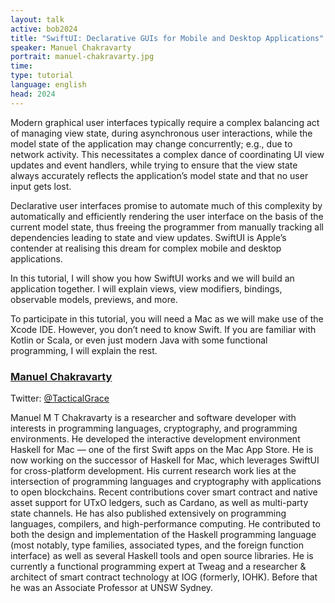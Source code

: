 ```yaml
---
layout: talk
active: bob2024
title: "SwiftUI: Declarative GUIs for Mobile and Desktop Applications"
speaker: Manuel Chakravarty
portrait: manuel-chakravarty.jpg
time: 
type: tutorial
language: english
head: 2024
---
```


Modern graphical user interfaces typically require a complex balancing
act of managing view state, during asynchronous user interactions,
while the model state of the application may change concurrently;
e.g., due to network activity. This necessitates a complex dance of
coordinating UI view updates and event handlers, while trying to
ensure that the view state always accurately reflects the
application’s model state and that no user input gets lost.

Declarative user interfaces promise to automate much of this
complexity by automatically and efficiently rendering the user
interface on the basis of the current model state, thus freeing the
programmer from manually tracking all dependencies leading to state
and view updates. SwiftUI is Apple’s contender at realising this dream
for complex mobile and desktop applications.

In this tutorial, I will show you how SwiftUI works and we will build
an application together. I will explain views, view modifiers,
bindings, observable models, previews, and more.

To participate in this tutorial, you will need a Mac as we will make
use of the Xcode IDE. However, you don’t need to know Swift. If you
are familiar with Kotlin or Scala, or even just modern Java with some
functional programming, I will explain the rest.



### [Manuel Chakravarty](https://JustTesting.org/)

Twitter: [@TacticalGrace](https://twitter.com/TacticalGrace)

Manuel M T Chakravarty is a researcher and software developer with
interests in programming languages, cryptography, and programming
environments. He developed the interactive development environment
Haskell for Mac — one of the first Swift apps on the Mac App Store. He
is now working on the successor of Haskell for Mac, which leverages
SwiftUI for cross-platform development. His current research work lies
at the intersection of programming languages and cryptography with
applications to open blockchains. Recent contributions cover smart
contract and native asset support for UTxO ledgers, such as Cardano,
as well as multi-party state channels. He has also published
extensively on programming languages, compilers, and high-performance
computing. He contributed to both the design and implementation of the
Haskell programming language (most notably, type families, associated
types, and the foreign function interface) as well as several Haskell
tools and open source libraries. He is currently a functional
programming expert at Tweag and a researcher & architect of smart
contract technology at IOG (formerly, IOHK). Before that he was an
Associate Professor at UNSW Sydney.

